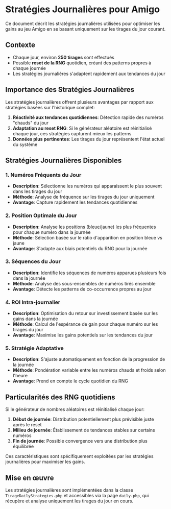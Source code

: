 # Stratégies Journalières pour Amigo

Ce document décrit les stratégies journalières utilisées pour optimiser les gains au jeu Amigo en se basant uniquement sur les tirages du jour courant.

## Contexte

- Chaque jour, environ **250 tirages** sont effectués
- Possible **reset de la RNG** quotidien, créant des patterns propres à chaque journée
- Les stratégies journalières s'adaptent rapidement aux tendances du jour

## Importance des Stratégies Journalières

Les stratégies journalières offrent plusieurs avantages par rapport aux stratégies basées sur l'historique complet:

1. **Réactivité aux tendances quotidiennes**: Détection rapide des numéros "chauds" du jour
2. **Adaptation au reset RNG**: Si le générateur aléatoire est réinitialisé chaque jour, ces stratégies capturent mieux les patterns
3. **Données plus pertinentes**: Les tirages du jour représentent l'état actuel du système

## Stratégies Journalières Disponibles

### 1. Numéros Fréquents du Jour
- **Description**: Sélectionne les numéros qui apparaissent le plus souvent dans les tirages du jour
- **Méthode**: Analyse de fréquence sur les tirages du jour uniquement
- **Avantage**: Capture rapidement les tendances quotidiennes

### 2. Position Optimale du Jour
- **Description**: Analyse les positions (bleue/jaune) les plus fréquentes pour chaque numéro dans la journée
- **Méthode**: Sélection basée sur le ratio d'apparition en position bleue vs jaune
- **Avantage**: S'adapte aux biais potentiels du RNG pour la journée

### 3. Séquences du Jour
- **Description**: Identifie les séquences de numéros apparues plusieurs fois dans la journée
- **Méthode**: Analyse des sous-ensembles de numéros tirés ensemble
- **Avantage**: Détecte les patterns de co-occurrence propres au jour

### 4. ROI Intra-journalier
- **Description**: Optimisation du retour sur investissement basée sur les gains dans la journée
- **Méthode**: Calcul de l'espérance de gain pour chaque numéro sur les tirages du jour
- **Avantage**: Maximise les gains potentiels sur les tendances du jour

### 5. Stratégie Adaptative
- **Description**: S'ajuste automatiquement en fonction de la progression de la journée
- **Méthode**: Pondération variable entre les numéros chauds et froids selon l'heure
- **Avantage**: Prend en compte le cycle quotidien du RNG

## Particularités des RNG quotidiens

Si le générateur de nombres aléatoires est réinitialisé chaque jour:

1. **Début de journée**: Distribution potentiellement plus prévisible juste après le reset
2. **Milieu de journée**: Établissement de tendances stables sur certains numéros
3. **Fin de journée**: Possible convergence vers une distribution plus équilibrée

Ces caractéristiques sont spécifiquement exploitées par les stratégies journalières pour maximiser les gains.

## Mise en œuvre

Les stratégies journalières sont implémentées dans la classe `TirageDailyStrategies.php` et accessibles via la page `daily.php`, qui récupère et analyse uniquement les tirages du jour en cours.